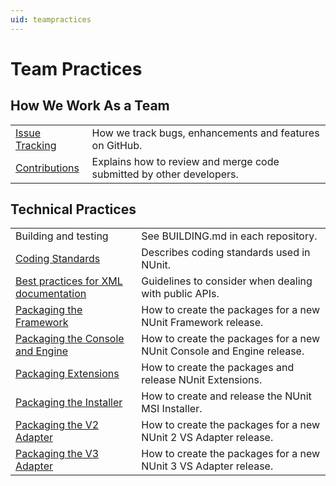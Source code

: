 ```yaml
---
uid: teampractices
---
```


# Team Practices

## How We Work As a Team

|||
|--- |--- |
|[Issue Tracking](Issue-Tracking.md)|How we track bugs, enhancements and features on GitHub.|
|[Contributions](Contributions.md)|Explains how to review and merge code submitted by other developers.|

## Technical Practices

|||
|--- |--- |
|Building and testing|See BUILDING.md in each repository.|
|[Coding Standards](Coding-Standards.md)|Describes coding standards used in NUnit.|
|[Best practices for XML documentation](Best-practices-for-XML-documentation.md)|Guidelines to consider when dealing with public APIs.|
|[Packaging the Framework](Packaging-the-Framework.md)|How to create the packages for a new NUnit Framework release.|
|[Packaging the Console and Engine](Packaging-the-Console-and-Engine.md)|How to create the packages for a new NUnit Console and Engine release.|
|[Packaging Extensions](Packaging-Extensions.md)|How to create the packages and release NUnit Extensions.|
|[Packaging the Installer](Packaging-the-Installer.md)|How to create and release the NUnit MSI Installer.|
|[Packaging the V2 Adapter](Packaging-the-V2-Adapter.md)|How to create the packages for a new NUnit 2 VS Adapter release.|
|[Packaging the V3 Adapter](Packaging-the-V3-and-V4-Adapter.md)|How to create the packages for a new NUnit 3 VS Adapter release.|
